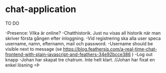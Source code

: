 ﻿# chat-application

TO DO 

-Presence: Vilka är online? 
-Chatthistorik. Just nu visas all historik när man skriver första gången efter inloggning.
-Vid registrering ska alla user speca username, namn, efternamn, mail och password.
-Username should be visible next to message (se https://blog.feathersjs.com/a-real-time-chat-frontend-with-plain-javascript-and-feathers-34e92bcce386 )
-Log out knapp
-Johan har skapat tre chatrum. Inte helt klart. //Johan har fixat en enkel lösning =Þ 
